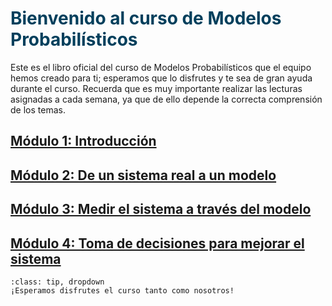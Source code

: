 # <span style="color:#003f5c; font-weight: bold;">Bienvenido al curso de Modelos Probabilísticos</span>

Este es el libro oficial del curso de Modelos Probabilísticos que el equipo hemos creado para ti; esperamos que lo disfrutes y te sea de gran ayuda durante el curso. Recuerda que es muy importante realizar las lecturas asignadas a cada semana, ya que de ello depende la correcta comprensión de los temas. 

## <i class="fas fa-concierge-bell" style="color:#A62465"></i> [Módulo 1: Introducción](Modulo1.md)

## <i class="fas fa-object-ungroup" style="color:#008380"></i> [Módulo 2: De un sistema real a un modelo](Modulo2.md)

## <i class="fas fa-pen-ruler" style="color:#E57231"></i> [Módulo 3: Medir el sistema a través del modelo](Modulo3.md)

## <i class="fas fa-lightbulb" style="color:#4F8F1E"></i> [Módulo 4: Toma de decisiones para mejorar el sistema](Modulo4.md)

```{admonition} Haz click acá!
:class: tip, dropdown
¡Esperamos disfrutes el curso tanto como nosotros!
```
